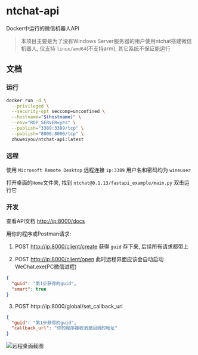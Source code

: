 # ntchat-api

Docker中运行的微信机器人API

> 本项目主要是为了没有Windows Server服务器的用户使用ntchat搭建微信机器人, 仅支持 `linux/amd64`(不支持arm), 其它系统不保证能运行

## 文档

### 运行

```bash
docker run -d \
  --privileged \
  --security-opt seccomp=unconfined \
  --hostname="$(hostname)" \
  --env="RDP_SERVER=yes" \
  --publish="3389:3389/tcp" \
  --publish="8000:8000/tcp" \
  zhuweiyou/ntchat-api:latest
```

### 远程

使用 `Microsoft Remote Desktop` 远程连接 `ip:3389` 用户名和密码均为 `wineuser`

打开桌面的`Home`文件夹, 找到 `ntchat@0.1.13/fastapi_example/main.py` 双击运行它

### 开发

查看API文档 <http://ip:8000/docs>

用你的程序或Postman请求:

1. POST <http://ip:8000/client/create> 获得 `guid` 存下来, 后续所有请求都带上

2. POST <http://ip:8000/client/open> 此时远程界面应该会自动启动WeChat.exe(PC微信进程)

```json
{
  "guid": "第1步获得的guid",
  "smart": true
}
```

3. POST http://ip:8000/global/set_callback_url

```json
{
  "guid": "第1步获得的guid",
  "callback_url": "你的程序接收消息回调的地址"
}
```

![远程桌面截图](https://github.com/zhuweiyou/ntchat-api/assets/8413791/9397f9a2-b871-4aa1-86f4-fb1acff4dfad)



